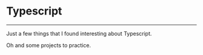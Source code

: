 # Typescript
---

Just a few things that I found interesting about Typescript.

Oh and some projects to practice.
